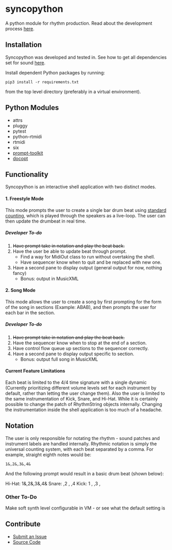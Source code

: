 # syncopython
A python module for rhythm production.
Read about the development process [here](https://syncopython.blog/).

## Installation
Syncopython was developed and tested in.
See how to get all dependencies set for sound [here](https://github.com/ndtallant/syncopython/blob/master/get_sound.md).

Install dependent Python packages by running:

```
pip3 install -r requirements.txt
```

from the top level directory (preferably in a virtual environment).

## Python Modules

* attrs
* pluggy
* pytest
* python-rtmidi
* rtmidi
* six
* [prompt-toolkit](https://python-prompt-toolkit.readthedocs.io/en/master/index.html)
* [docopt](http://docopt.org/)   

## Functionality 
Syncopython is an interactive shell application with two distinct modes.  

#### 1. Freestyle Mode
This mode prompts the user to create a single bar drum beat using [standard counting](#notation), which is played through the speakers as a live-loop. The user can then update the drumbeat in real time.

##### Developer To-do
1. ~~Have prompt take in notation and play the beat back.~~ 
2. Have the user be able to update beat through prompt.
    - Find a way for MidiOut class to run without overtaking the shell.
    - Have sequencer know when to quit and be replaced with new one. 
3. Have a second pane to display output (general output for now, nothing fancy)
    - Bonus: output in MusicXML

#### 2. Song Mode
This mode allows the user to create a song by first prompting for the form of the song in sections (Example: ABAB), and then prompts the user for each bar in the section. 

##### Developer To-do
1. ~~Have prompt take in notation and play the beat back.~~ 
2. Have the sequencer know when to stop at the end of a section.
3. Have control flow queue up sections to the sequencer correctly.
4. Have a second pane to display output specific to section.
    - Bonus: output full song in MusicXML

#### Current Feature Limitations
Each beat is limited to the 4/4 time signature with a single dynamic (Currently prioritizing different volume levels set for each instrument by default, rather than letting the user change them). Also the user is limited to the same instrumentation of Kick, Snare, and Hi-Hat. While it is certainly possible to change the patch of RhythmString objects internally. Changing the instrumentation inside the shell application is too much of a headache.

## Notation
The user is only responsible for notating the rhythm - sound patches and instrument labels are handled internally. 
Rhythmic notation is simply the universal counting system, with each beat separated by a comma. For example, straight eighth notes would be:

```
1&,2&,3&,4&
```

And the following prompt would result in a basic drum beat (shown below):

Hi-Hat: 1&,2&,3&,4&
Snare:    ,2 ,  ,4 
Kick:   1 ,  ,3 , 

[ ](drum_beat.png)

### Other To-Do
Make soft synth level configurable in VM - or see what the default setting is 

Contribute
---------
- [Submit an Issue](https://github.com/ndtallant/syncopython/issues)
- [Source Code](https://github.com/ndtallant/syncopython)
